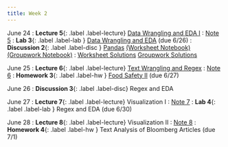 ```yaml
---
title: Week 2
---
```



June 24
: **Lecture 5**{: .label .label-lecture} [Data Wrangling and EDA I](lecture/lec05)
    : [Note 5](https://ds100.org/course-notes/eda/eda.html)
: **Lab 3**{: .label .label-lab } [Data Wrangling and EDA](https://data100.datahub.berkeley.edu/hub/user-redirect/git-pull?repo=https%3A%2F%2Fgithub.com%2FDS-100%2Fsu24-materials&urlpath=lab%2Ftree%2Fsu24-materials%2Flab%2Flab03%2Flab03.ipynb&branch=main) (due 6/26)
: **Discussion 2**{: .label .label-disc } [Pandas](https://drive.google.com/file/d/1EKrrv1e5S9Ne3KJ-DRBu49zmedK9v7Hm/view?usp=sharing) [(Worksheet Notebook)](https://data100.datahub.berkeley.edu/hub/user-redirect/git-pull?repo=https%3A%2F%2Fgithub.com%2FDS-100%2Fsu24-materials&urlpath=lab%2Ftree%2Fsu24-materials%2Fdisc%2Fdisc02%2Fdisc02-worksheet-blank.ipynb&branch=main) [(Groupwork Notebook)](https://data100.datahub.berkeley.edu/hub/user-redirect/git-pull?repo=https%3A%2F%2Fgithub.com%2FDS-100%2Fsu24-materials&urlpath=lab%2Ftree%2Fsu24-materials%2Fdisc%2Fdisc02%2Fdisc02_groupwork_blank.ipynb&branch=main)
    : [Worksheet Solutions](https://drive.google.com/file/d/1xx9WTqi_8Sq5aWmj_1gNDZr60v_RCXri/view?usp=sharing) [Groupwork Solutions](https://drive.google.com/file/d/1QNv-rtrmk7Il-vI1Ay6Kciw9gTukwWVr/view?usp=sharing)

June 25
: **Lecture 6**{: .label .label-lecture} [Text Wrangling and Regex](lecture/lec06)
    : [Note 6](https://ds100.org/course-notes/regex/regex.html)
: **Homework 3**{: .label .label-hw } [Food Safety II](https://data100.datahub.berkeley.edu/hub/user-redirect/git-pull?repo=https%3A%2F%2Fgithub.com%2FDS-100%2Fsu24-materials&urlpath=lab%2Ftree%2Fsu24-materials%2Fhw%2Fhw03%2Fhw03.ipynb&branch=main) (due 6/27)

June 26
: **Discussion 3**{: .label .label-disc} Regex and EDA

June 27
: **Lecture 7**{: .label .label-lecture} Visualization I
    : [Note 7](https://ds100.org/course-notes/visualization_1/visualization_1.html)
: **Lab 4**{: .label .label-lab } Regex and EDA (due 6/30)

June 28
: **Lecture 8**{: .label .label-lecture} Visualization II
    : [Note 8](https://ds100.org/course-notes/visualization_2/visualization_2.html)
: **Homework 4**{: .label .label-hw } Text Analysis of Bloomberg Articles (due 7/1)